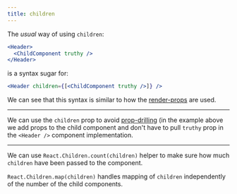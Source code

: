 ```yaml
---
title: children
---
```


The _usual_ way of using `children`:

```jsx
<Header>
  <ChildComponent truthy />
</Header>
```

is a syntax sugar for:

```jsx
<Header children={[<ChildComponent truthy />]} />
```

We can see that this syntax is similar to how the [render-props](/knowledge/react/render-props.md) are used.

---

We can use the `children` prop to avoid [prop-drilling](/knowledge/react/prop-drilling.md) (in the example above we add props to the child component and don't have to pull `truthy` prop in the `<Header />` component implementation.

---

We can use `React.Children.count(children)` helper to make sure how much `children` have been passed to the component.

`React.Children.map(children)` handles mapping of `children` independently of the number of the child components.
